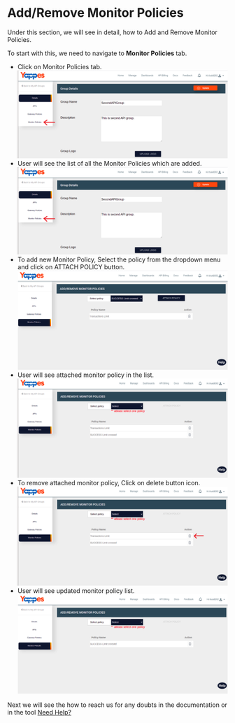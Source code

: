 Add/Remove Monitor Policies
===========================

Under this section, we will see in detail, how to Add and Remove Monitor
Policies.

To start with this, we need to navigate to **Monitor Policies** tab.

-   Click on Monitor Policies tab.
    ![](../images/dashboard/api-groups/monitor_policies_001.png)
-   User will see the list of all the Monitor Policies which are added.
    ![](../images/dashboard/api-groups/monitor_policies_001.png)
-   To add new Monitor Policy, Select the policy from the dropdown menu
    and click on ATTACH POLICY button.
    ![](../images/dashboard/api-groups/add_monitor_policies_001.png)    
-   User will see attached monitor policy in the list.
    ![](../images/dashboard/api-groups/add_monitor_policies_002.png)
-   To remove attached monitor policy, Click on delete button icon.
    ![](../images/dashboard/api-groups/remove_monitor_policies_001.png)
-   User will see updated monitor policy list.
    ![](../images/dashboard/api-groups/remove_monitor_policies_002.png)

Next we will see the how to reach us for any doubts in the documentation
or in the tool [Need Help?](reach_us)
